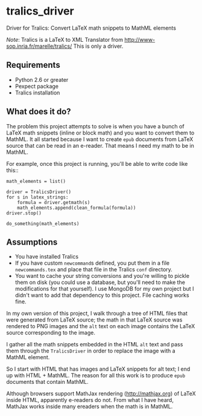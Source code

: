 tralics_driver
==============

Driver for Tralics: Convert LaTeX math snippets to MathML elements

*Note*: Tralics is a LaTeX to XML Translator from http://www-sop.inria.fr/marelle/tralics/
This is only a driver.

Requirements
-------------

  * Python 2.6 or greater
  * Pexpect package
  * Tralics installation
  
What does it do?
----------------

The problem this project attempts to solve is when you have a bunch of LaTeX math 
snippets (inline or block math) and you want to convert them to MathML. It all started 
because I want to create ``epub`` documents from LaTeX source that can be read in an e-reader.
That means I need my math to be in MathML.

For example, once this project is running, you'll be able to write code like this::

    math_elements = list()
    
    driver = TralicsDriver()
    for s in latex_strings:
        formula = driver.getmath(s)
        math_elements.append(clean_formula(formula))
    driver.stop()
    
    do_something(math_elements)
    
Assumptions
------------

  * You have installed Tralics
  * If you have custom ``newcommand``s defined, you put them in a file ``newcommands.tex`` and place that file in the Tralics ``conf`` directory.
  * You want to cache your string conversions and you're willing to pickle them on disk (you could use a database, but you'll need to make the modifications for that yourself). I use MongoDB for my own project but I didn't want to add that dependency to this project. File caching works fine.

In my own version of this project, I walk through a tree of HTML files that were generated from LaTeX source; the math in that LaTeX source was rendered to PNG images and the ``alt`` text on each image contains the LaTeX source corresponding to the image. 

I gather all the math snippets embedded in the HTML ``alt`` text and pass them through the ``TralicsDriver`` in order to replace the image with a MathML element.

So I start with HTML that has images and LaTeX snippets for alt text; I end up with HTML + MathML. The reason for all this work is to produce ``epub`` documents that contain MathML. 

Although browsers support MathJax rendering (http://mathjax.org) of LaTeX inside HTML, apparently e-readers do not.
From what I have heard, MathJax works inside many ereaders when the math is in MathML.



        
